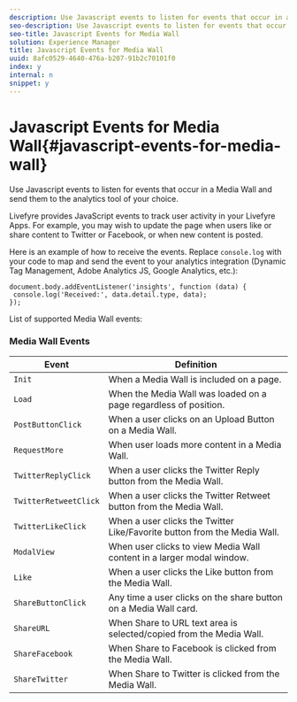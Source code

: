 ```yaml
---
description: Use Javascript events to listen for events that occur in a Media Wall and send them to the analytics tool of your choice.
seo-description: Use Javascript events to listen for events that occur in a Media Wall and send them to the analytics tool of your choice.
seo-title: Javascript Events for Media Wall
solution: Experience Manager
title: Javascript Events for Media Wall
uuid: 8afc0529-4640-476a-b207-91b2c70101f0
index: y
internal: n
snippet: y
---
```


# Javascript Events for Media Wall{#javascript-events-for-media-wall}

Use Javascript events to listen for events that occur in a Media Wall and send them to the analytics tool of your choice.

Livefyre provides JavaScript events to track user activity in your Livefyre Apps. For example, you may wish to update the page when users like or share content to Twitter or Facebook, or when new content is posted.

Here is an example of how to receive the events. Replace `console.log` with your code to map and send the event to your analytics integration (Dynamic Tag Management, Adobe Analytics JS, Google Analytics, etc.):

```
document.body.addEventListener('insights', function (data) { 
 console.log('Received:', data.detail.type, data); 
});
```

List of supported Media Wall events:

### Media Wall Events

|  Event  | Definition  |
|---|---|
|  `Init`  | When a Media Wall is included on a page.  |
|  `Load`  | When the Media Wall was loaded on a page regardless of position.  |
|  `PostButtonClick`  | When a user clicks on an Upload Button on a Media Wall.  |
|  `RequestMore`  | When user loads more content in a Media Wall.  |
|  `TwitterReplyClick`  | When a user clicks the Twitter Reply button from the Media Wall.  |
|  `TwitterRetweetClick`  | When a user clicks the Twitter Retweet button from the Media Wall.  |
|  `TwitterLikeClick`  | When a user clicks the Twitter Like/Favorite button from the Media Wall.  |
|  `ModalView`  | When user clicks to view Media Wall content in a larger modal window.  |
|  `Like`  | When a user clicks the Like button from the Media Wall.  |
|  `ShareButtonClick`  | Any time a user clicks on the share button on a Media Wall card.  |
|  `ShareURL`  | When Share to URL text area is selected/copied from the Media Wall.  |
|  `ShareFacebook`  | When Share to Facebook is clicked from the Media Wall.  |
|  `ShareTwitter`  | When Share to Twitter is clicked from the Media Wall.  |
